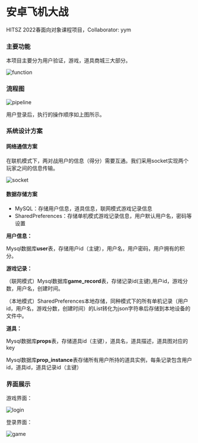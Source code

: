 # 安卓飞机大战

HITSZ 2022春面向对象课程项目，Collaborator: yym

### 主要功能

本项目主要分为用户验证，游戏，道具商城三大部分。

![function](https://github.com/Mimasss2/Aircraft-War-Game-for-Android/tree/main/img/function.png)

### 流程图

![pipeline](https://github.com/Mimasss2/Aircraft-War-Game-for-Android/tree/main/img/pipeline.png)

用户登录后，执行的操作顺序如上图所示。

### 系统设计方案

#### 网络通信方案

在联机模式下，两对战用户的信息（得分）需要互通。我们采用socket实现两个玩家之间的信息传输。

![socket](https://github.com/Mimasss2/Aircraft-War-Game-for-Android/tree/main/img/socket.png)

#### 数据存储方案

- MySQL：存储用户信息，道具信息，联网模式游戏记录信息
- SharedPreferences：存储单机模式游戏记录信息，用户默认用户名，密码等设置

**用户信息：**

Mysql数据库**user**表，存储用户id（主键），用户名，用户密码，用户拥有的积分。

**游戏记录：**

（联网模式）Mysql数据库**game_record**表，存储记录id(主键),用户id，游戏分数，用户名，创建时间。

（本地模式）SharedPreferences本地存储，同种模式下的所有单机记录（用户id，用户名，游戏分数，创建时间）的List转化为json字符串后存储到本地设备的文件中。

**道具：**

Mysql数据库**props**表，存储道具id（主键），道具名，道具描述，道具图对应的key

Mysql数据库**prop_instance**表存储所有用户所持的道具实例，每条记录包含用户id，道具id，道具记录id（主键）

### 界面展示

游戏界面：

![login](https://github.com/Mimasss2/Aircraft-War-Game-for-Android/tree/main/img/login.png)

登录界面：

![game](https://github.com/Mimasss2/Aircraft-War-Game-for-Android/tree/main/img/game.png)
